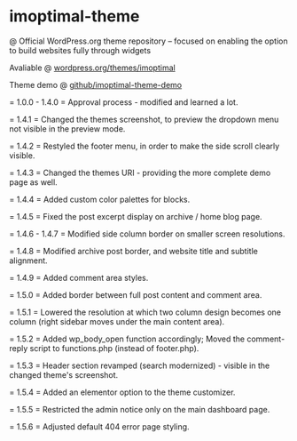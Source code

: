 # imoptimal-theme
@ Official WordPress.org theme repository – focused on enabling the option to build websites fully through widgets

Avaliable @ [wordpress.org/themes/imoptimal](https://wordpress.org/themes/imoptimal/)

Theme demo @ [github/imoptimal-theme-demo](https://imoptimal.github.io/imoptimal-theme-demo/)

= 1.0.0 - 1.4.0 =
Approval process - modified and learned a lot.

= 1.4.1 =
Changed the themes screenshot, to preview the dropdown menu not visible in the preview mode.

= 1.4.2 =
Restyled the footer menu, in order to make the side scroll clearly visible.

= 1.4.3 =
Changed the themes URI - providing the more complete demo page as well.

= 1.4.4 =
Added custom color palettes for blocks.

= 1.4.5 =
Fixed the post excerpt display on archive / home blog page.

= 1.4.6 - 1.4.7 =
Modified side column border on smaller screen resolutions.

= 1.4.8 =
Modified archive post border, and website title and subtitle alignment.

= 1.4.9 =
Added comment area styles.

= 1.5.0 =
Added border between full post content and comment area.

= 1.5.1 =
Lowered the resolution at which two column design becomes one column (right sidebar moves under the main content area).

= 1.5.2 =
Added wp_body_open function accordingly; Moved the comment-reply script to functions.php (instead of footer.php).

= 1.5.3 =
Header section revamped (search modernized) - visible in the changed theme's screenshot.

= 1.5.4 =
Added an elementor option to the theme customizer.

= 1.5.5 =
Restricted the admin notice only on the main dashboard page.

= 1.5.6 =
Adjusted default 404 error page styling.
